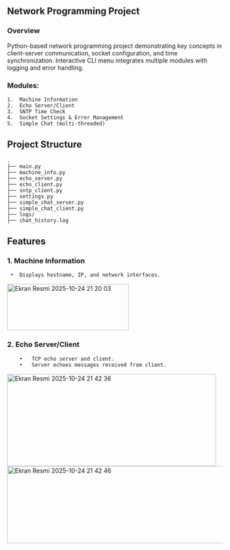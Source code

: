 ## Network Programming Project

### Overview

Python-based network programming project demonstrating key concepts in client-server communication, socket configuration, and time synchronization.
Interactive CLI menu integrates multiple modules with logging and error handling.

### Modules:
	1.	Machine Information
	2.	Echo Server/Client
	3.	SNTP Time Check
	4.	Socket Settings & Error Management
	5.	Simple Chat (multi-threaded)

## Project Structure
	.
	├── main.py
	├── machine_info.py
	├── echo_server.py
	├── echo_client.py
	├── sntp_client.py
	├── settings.py
	├── simple_chat_server.py
	├── simple_chat_client.py
	├── logs/
	├── chat_history.log

## Features

### 1. Machine Information
	 •	Displays hostname, IP, and network interfaces.
<img width="284" height="108" alt="Ekran Resmi 2025-10-24 21 20 03" src="https://github.com/user-attachments/assets/93b2555c-8ce5-42aa-8d39-9d0d6ceeafea" />

### 2. Echo Server/Client
		•	TCP echo server and client.
		•	Server echoes messages received from client.
<img width="488" height="215" alt="Ekran Resmi 2025-10-24 21 42 36" src="https://github.com/user-attachments/assets/35134510-97c4-478c-93d7-58c8a0407442" />
<img width="575" height="180" alt="Ekran Resmi 2025-10-24 21 42 46" src="https://github.com/user-attachments/assets/02e4312b-8cc7-4b97-9b87-98888d6c26f8" />














